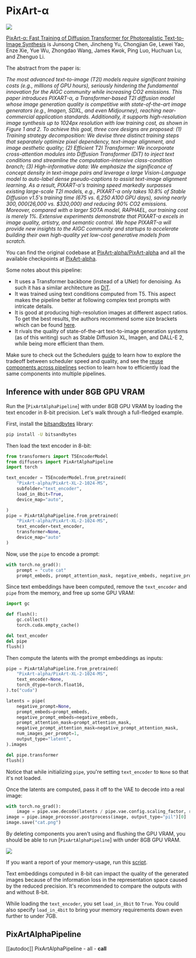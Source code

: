 <!--Copyright 2024 The HuggingFace Team. All rights reserved.

Licensed under the Apache License, Version 2.0 (the "License"); you may not use this file except in compliance with
the License. You may obtain a copy of the License at

http://www.apache.org/licenses/LICENSE-2.0

Unless required by applicable law or agreed to in writing, software distributed under the License is distributed on
an "AS IS" BASIS, WITHOUT WARRANTIES OR CONDITIONS OF ANY KIND, either express or implied. See the License for the
specific language governing permissions and limitations under the License.
-->

# PixArt-α

![](https://huggingface.co/datasets/huggingface/documentation-images/resolve/main/diffusers/pixart/header_collage.png)

[PixArt-α: Fast Training of Diffusion Transformer for Photorealistic Text-to-Image Synthesis](https://huggingface.co/papers/2310.00426) is Junsong Chen, Jincheng Yu, Chongjian Ge, Lewei Yao, Enze Xie, Yue Wu, Zhongdao Wang, James Kwok, Ping Luo, Huchuan Lu, and Zhenguo Li.

The abstract from the paper is:

*The most advanced text-to-image (T2I) models require significant training costs (e.g., millions of GPU hours), seriously hindering the fundamental innovation for the AIGC community while increasing CO2 emissions. This paper introduces PIXART-α, a Transformer-based T2I diffusion model whose image generation quality is competitive with state-of-the-art image generators (e.g., Imagen, SDXL, and even Midjourney), reaching near-commercial application standards. Additionally, it supports high-resolution image synthesis up to 1024px resolution with low training cost, as shown in Figure 1 and 2. To achieve this goal, three core designs are proposed: (1) Training strategy decomposition: We devise three distinct training steps that separately optimize pixel dependency, text-image alignment, and image aesthetic quality; (2) Efficient T2I Transformer: We incorporate cross-attention modules into Diffusion Transformer (DiT) to inject text conditions and streamline the computation-intensive class-condition branch; (3) High-informative data: We emphasize the significance of concept density in text-image pairs and leverage a large Vision-Language model to auto-label dense pseudo-captions to assist text-image alignment learning. As a result, PIXART-α's training speed markedly surpasses existing large-scale T2I models, e.g., PIXART-α only takes 10.8% of Stable Diffusion v1.5's training time (675 vs. 6,250 A100 GPU days), saving nearly $300,000 ($26,000 vs. $320,000) and reducing 90% CO2 emissions. Moreover, compared with a larger SOTA model, RAPHAEL, our training cost is merely 1%. Extensive experiments demonstrate that PIXART-α excels in image quality, artistry, and semantic control. We hope PIXART-α will provide new insights to the AIGC community and startups to accelerate building their own high-quality yet low-cost generative models from scratch.*

You can find the original codebase at [PixArt-alpha/PixArt-alpha](https://github.com/PixArt-alpha/PixArt-alpha) and all the available checkpoints at [PixArt-alpha](https://huggingface.co/PixArt-alpha).

Some notes about this pipeline:

* It uses a Transformer backbone (instead of a UNet) for denoising. As such it has a similar architecture as [DiT](dit.md).
* It was trained using text conditions computed from T5. This aspect makes the pipeline better at following complex text prompts with intricate details.
* It is good at producing high-resolution images at different aspect ratios. To get the best results, the authors recommend some size brackets which can be found [here](https://github.com/PixArt-alpha/PixArt-alpha/blob/08fbbd281ec96866109bdd2cdb75f2f58fb17610/diffusion/data/datasets/utils.py).
* It rivals the quality of state-of-the-art text-to-image generation systems (as of this writing) such as Stable Diffusion XL, Imagen, and DALL-E 2, while being more efficient than them.

<Tip>

Make sure to check out the Schedulers [guide](fort-obsidian/diffusers/docs/source/en/using-diffusers/schedulers.md) to learn how to explore the tradeoff between scheduler speed and quality, and see the [reuse components across pipelines](fort-obsidian/diffusers/docs/source/en/using-diffusers/loading.md#reuse-a-pipeline) section to learn how to efficiently load the same components into multiple pipelines.

</Tip>

## Inference with under 8GB GPU VRAM

Run the [`PixArtAlphaPipeline`] with under 8GB GPU VRAM by loading the text encoder in 8-bit precision. Let's walk through a full-fledged example.

First, install the [bitsandbytes](https://github.com/TimDettmers/bitsandbytes) library:

```bash
pip install -U bitsandbytes
```

Then load the text encoder in 8-bit:

```python
from transformers import T5EncoderModel
from diffusers import PixArtAlphaPipeline
import torch

text_encoder = T5EncoderModel.from_pretrained(
    "PixArt-alpha/PixArt-XL-2-1024-MS",
    subfolder="text_encoder",
    load_in_8bit=True,
    device_map="auto",

)
pipe = PixArtAlphaPipeline.from_pretrained(
    "PixArt-alpha/PixArt-XL-2-1024-MS",
    text_encoder=text_encoder,
    transformer=None,
    device_map="auto"
)
```

Now, use the `pipe` to encode a prompt:

```python
with torch.no_grad():
    prompt = "cute cat"
    prompt_embeds, prompt_attention_mask, negative_embeds, negative_prompt_attention_mask = pipe.encode_prompt(prompt)
```

Since text embeddings have been computed, remove the `text_encoder` and `pipe` from the memory, and free up some GPU VRAM:

```python
import gc

def flush():
    gc.collect()
    torch.cuda.empty_cache()

del text_encoder
del pipe
flush()
```

Then compute the latents with the prompt embeddings as inputs:

```python
pipe = PixArtAlphaPipeline.from_pretrained(
    "PixArt-alpha/PixArt-XL-2-1024-MS",
    text_encoder=None,
    torch_dtype=torch.float16,
).to("cuda")

latents = pipe(
    negative_prompt=None,
    prompt_embeds=prompt_embeds,
    negative_prompt_embeds=negative_embeds,
    prompt_attention_mask=prompt_attention_mask,
    negative_prompt_attention_mask=negative_prompt_attention_mask,
    num_images_per_prompt=1,
    output_type="latent",
).images

del pipe.transformer
flush()
```

<Tip>

Notice that while initializing `pipe`, you're setting `text_encoder` to `None` so that it's not loaded.

</Tip>

Once the latents are computed, pass it off to the VAE to decode into a real image:

```python
with torch.no_grad():
    image = pipe.vae.decode(latents / pipe.vae.config.scaling_factor, return_dict=False)[0]
image = pipe.image_processor.postprocess(image, output_type="pil")[0]
image.save("cat.png")
```

By deleting components you aren't using and flushing the GPU VRAM, you should be able to run [`PixArtAlphaPipeline`] with under 8GB GPU VRAM.

![](https://huggingface.co/datasets/huggingface/documentation-images/resolve/main/diffusers/pixart/8bits_cat.png)

If you want a report of your memory-usage, run this [script](https://gist.github.com/sayakpaul/3ae0f847001d342af27018a96f467e4e).

<Tip warning={true}>

Text embeddings computed in 8-bit can impact the quality of the generated images because of the information loss in the representation space caused by the reduced precision. It's recommended to compare the outputs with and without 8-bit.

</Tip>

While loading the `text_encoder`, you set `load_in_8bit` to `True`. You could also specify `load_in_4bit` to bring your memory requirements down even further to under 7GB.

## PixArtAlphaPipeline

[[autodoc]] PixArtAlphaPipeline
	- all
	- __call__
